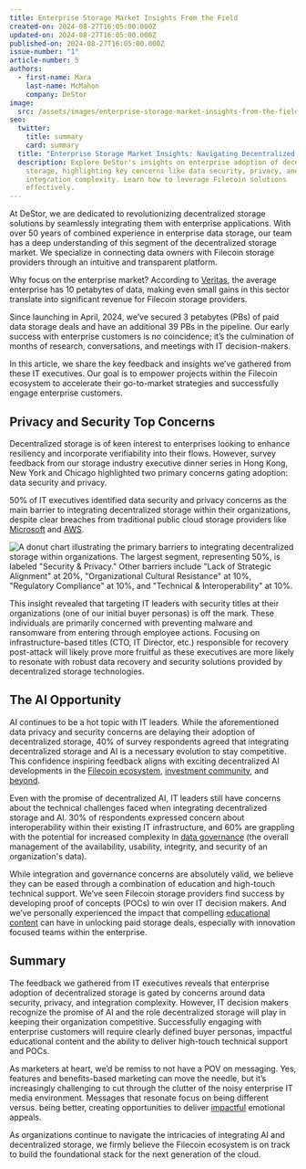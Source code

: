```yaml
---
title: Enterprise Storage Market Insights From the Field
created-on: 2024-08-27T16:05:00.000Z
updated-on: 2024-08-27T16:05:00.000Z
published-on: 2024-08-27T16:05:00.000Z
issue-number: "1"
article-number: 5
authors:
  - first-name: Mara
    last-name: McMahon
    company: DeStor
image:
  src: /assets/images/enterprise-storage-market-insights-from-the-field.webp
seo:
  twitter:
    title: summary
    card: summary
  title: "Enterprise Storage Market Insights: Navigating Decentralized Solutions"
  description: Explore DeStor's insights on enterprise adoption of decentralized
    storage, highlighting key concerns like data security, privacy, and
    integration complexity. Learn how to leverage Filecoin solutions
    effectively.
---
```

At DeStor, we are dedicated to revolutionizing decentralized storage solutions by seamlessly integrating them with enterprise applications. With over 50 years of combined experience in enterprise data storage, our team has a deep understanding of this segment of the decentralized storage market. We specialize in connecting data owners with Filecoin storage providers through an intuitive and transparent platform.

Why focus on the enterprise market? According to [Veritas](https://web.archive.org/web/20240126025856/https://www.veritas.com/resources/dark-data), the average enterprise has 10 petabytes of data, making even small gains in this sector translate into significant revenue for Filecoin storage providers.

Since launching in April, 2024, we’ve secured 3 petabytes (PBs) of paid data storage deals and have an additional 39 PBs in the pipeline. Our early success with enterprise customers is no coincidence; it’s the culmination of months of research, conversations, and meetings with IT decision-makers.

In this article, we share the key feedback and insights we’ve gathered from these IT executives. Our goal is to empower projects within the Filecoin ecosystem to accelerate their go-to-market strategies and successfully engage enterprise customers.

## Privacy and Security Top Concerns

Decentralized storage is of keen interest to enterprises looking to enhance resiliency and incorporate verifiability into their flows. However, survey feedback from our storage industry executive dinner series in Hong Kong, New York and Chicago highlighted two primary concerns gating adoption: data security and privacy.

50% of IT executives identified data security and privacy concerns as the main barrier to integrating decentralized storage within their organizations, despite clear breaches from traditional public cloud storage providers like [Microsoft](https://www.breaches.cloud/incidents/o365-2023/) and [AWS](https://hackread.com/black-hat-usa-2024-aws-bucket-monopoly-account-takeover/).

![A donut chart illustrating the primary barriers to integrating decentralized storage within organizations. The largest segment, representing 50%, is labeled "Security & Privacy." Other barriers include "Lack of Strategic Alignment" at 20%, "Organizational Cultural Resistance" at 10%, "Regulatory Compliance" at 10%, and "Technical & Interoperability" at 10%.](/assets/images/pie-chart-decentralised-storage.webp "Primary Barriers to Integrating Decentralized Storage in Organizations")

This insight revealed that targeting IT leaders with security titles at their organizations (one of our initial buyer personas) is off the mark. These individuals are primarily concerned with preventing malware and ransomware from entering through employee actions. Focusing on infrastructure-based titles (CTO, IT Director, etc.) responsible for recovery post-attack will likely prove more fruitful as these executives are more likely to resonate with robust data recovery and security solutions provided by decentralized storage technologies.

## The AI Opportunity

AI continues to be a hot topic with IT leaders. While the aforementioned data privacy and security concerns are delaying their adoption of decentralized storage, 40% of survey respondents agreed that integrating decentralized storage and AI is a necessary evolution to stay competitive. This confidence inspiring feedback aligns with exciting decentralized AI developments in the [Filecoin ecosystem](https://x.com/Filecoin/status/1812907959338606611), [investment community](https://www.grayscale.com/research/reports/ai-is-coming-crypto-can-help-make-it-right), and [beyond](https://machinelearning.apple.com/video/web3-decai).

Even with the promise of decentralized AI, IT leaders still have concerns about the technical challenges faced when integrating decentralized storage and AI. 30% of respondents expressed concern about interoperability within their existing IT infrastructure, and 60% are grappling with the potential for increased complexity in [data governance](https://datagovernance.com/defining-data-governance/) (the overall management of the availability, usability, integrity, and security of an organization's data).

While integration and governance concerns are absolutely valid, we believe they can be eased through a combination of education and high-touch technical support. We’ve seen Filecoin storage providers find success by developing proof of concepts (POCs) to win over IT decision makers. And we’ve personally experienced the impact that compelling [educational content](https://destor.com/resources/videos/datadrop) can have in unlocking paid storage deals, especially with innovation focused teams within the enterprise.

## Summary

The feedback we gathered from IT executives reveals that enterprise adoption of decentralized storage is gated by concerns around data security, privacy, and integration complexity. However, IT decision makers recognize the promise of AI and the role decentralized storage will play in keeping their organization competitive. Successfully engaging with enterprise customers will require clearly defined buyer personas, impactful educational content and the ability to deliver high-touch technical support and POCs.

As marketers at heart, we’d be remiss to not have a POV on messaging. Yes, features and benefits-based marketing can move the needle, but it’s increasingly challenging to cut through the clutter of the noisy enterprise IT media environment. Messages that resonate focus on being different versus. being better, creating opportunities to deliver [impactful](https://www.forbes.com/councils/forbescommunicationscouncil/2023/03/17/why-your-marketing-strategy-should-appeal-to-emotions-not-logic/) emotional appeals.

As organizations continue to navigate the intricacies of integrating AI and decentralized storage, we firmly believe the Filecoin ecosystem is on track to build the foundational stack for the next generation of the cloud.
